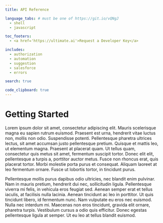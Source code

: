 ```yaml
---
title: API Reference

language_tabs: # must be one of https://git.io/vQNgJ
  - shell
  - javascript

toc_footers:
  - <a href='https://ultimate.ai'>Request a Developer Key</a>

includes:
  - authorization
  - automation
  - suggestion
  - salesforce
  - errors

search: true

code_clipboard: true
---
```


# Getting Started

Lorem ipsum dolor sit amet, consectetur adipiscing elit. Mauris scelerisque magna eu sapien rutrum euismod. Praesent est urna, hendrerit vitae luctus non, mollis non odio. Suspendisse potenti. Pellentesque pharetra ultrices lectus, sit amet accumsan justo pellentesque pretium. Quisque et mattis leo, ut elementum magna. Praesent at placerat quam. Ut tellus quam, consectetur quis metus sit amet, fermentum suscipit tortor. Donec elit elit, pellentesque a turpis a, porttitor auctor metus. Fusce non rhoncus erat, quis placerat tortor. Morbi molestie porta purus et consequat. Aliquam laoreet at leo fermentum ornare. Fusce ut lobortis tortor, in tincidunt purus.

Pellentesque mollis purus dapibus odio ultricies, nec blandit enim pulvinar. Nam in mauris pretium, hendrerit dui nec, sollicitudin ligula. Pellentesque viverra mi felis, in vehicula eros feugiat sed. Aenean semper erat et tellus iaculis, at facilisis nulla lacinia. Aenean tincidunt ac leo in porttitor. Ut quis tincidunt libero, id fermentum nunc. Nam vulputate eu eros nec euismod. Nulla nec interdum mi. Maecenas non eros tincidunt, gravida elit ornare, pharetra turpis. Vestibulum cursus a odio quis efficitur. Donec egestas pellentesque ligula at semper. Ut eu leo at tellus blandit euismod.

